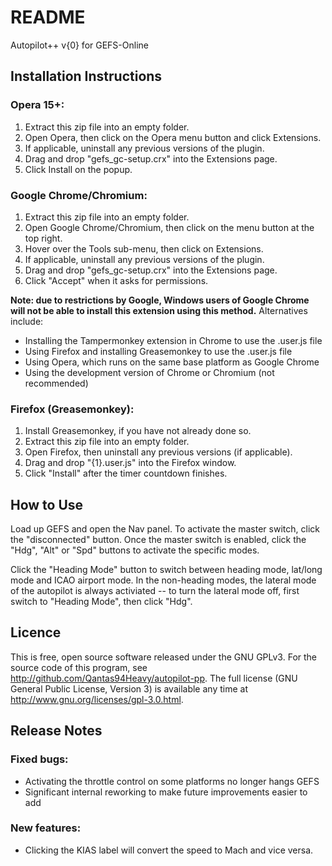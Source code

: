 README
======

Autopilot++ v{0} for GEFS-Online

Installation Instructions
-------------------------

### Opera 15+:

1. Extract this zip file into an empty folder.
2. Open Opera, then click on the Opera menu button and click Extensions.
3. If applicable, uninstall any previous versions of the plugin.
4. Drag and drop "gefs_gc-setup.crx" into the Extensions page.
5. Click Install on the popup.

### Google Chrome/Chromium:

1. Extract this zip file into an empty folder.
2. Open Google Chrome/Chromium, then click on the menu button at the top right.
3. Hover over the Tools sub-menu, then click on Extensions.
4. If applicable, uninstall any previous versions of the plugin.
5. Drag and drop "gefs_gc-setup.crx" into the Extensions page.
6. Click "Accept" when it asks for permissions.

**Note: due to restrictions by Google, Windows users of Google Chrome will not
be able to install this extension using this method.** Alternatives include:

 - Installing the Tampermonkey extension in Chrome to use the .user.js file
 - Using Firefox and installing Greasemonkey to use the .user.js file
 - Using Opera, which runs on the same base platform as Google Chrome
 - Using the development version of Chrome or Chromium (not recommended)

### Firefox (Greasemonkey):

1. Install Greasemonkey, if you have not already done so.
2. Extract this zip file into an empty folder.
3. Open Firefox, then uninstall any previous versions (if applicable).
4. Drag and drop "{1}.user.js" into the Firefox window.
5. Click "Install" after the timer countdown finishes.

How to Use
----------

Load up GEFS and open the Nav panel. To activate the master switch, click the
"disconnected" button. Once the master switch is enabled, click the "Hdg",
"Alt" or "Spd" buttons to activate the specific modes.

Click the "Heading Mode" button to switch between heading mode, lat/long mode
and ICAO airport mode. In the non-heading modes, the lateral mode of the
autopilot is always activiated -- to turn the lateral mode off, first switch
to "Heading Mode", then click "Hdg".

Licence
-------

This is free, open source software released under the GNU GPLv3. For the source
code of this program, see <http://github.com/Qantas94Heavy/autopilot-pp>. The
full license (GNU General Public License, Version 3) is available any time at
<http://www.gnu.org/licenses/gpl-3.0.html>.

Release Notes
-------------

### Fixed bugs:

 - Activating the throttle control on some platforms no longer hangs GEFS
 - Significant internal reworking to make future improvements easier to add

### New features:

 - Clicking the KIAS label will convert the speed to Mach and vice versa.
